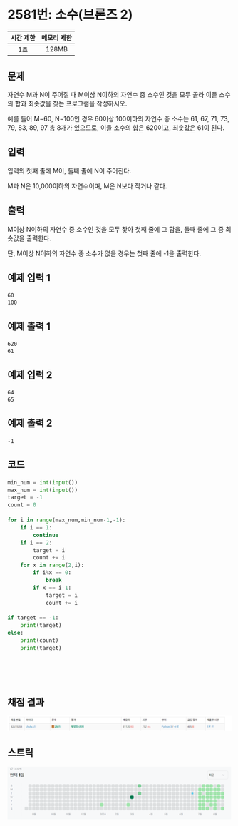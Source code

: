 # 2581번: 소수(브론즈 2)
| 시간 제한 | 메모리 제한 |
|:-----:|:------:|
|  1초   | 128MB  |

## 문제
자연수 M과 N이 주어질 때 M이상 N이하의 자연수 중 소수인 것을 모두 골라 이들 소수의 합과 최솟값을 찾는 프로그램을 작성하시오.

예를 들어 M=60, N=100인 경우 60이상 100이하의 자연수 중 소수는 61, 67, 71, 73, 79, 83, 89, 97 총 8개가 있으므로, 이들 소수의 합은 620이고, 최솟값은 61이 된다.
## 입력
입력의 첫째 줄에 M이, 둘째 줄에 N이 주어진다.

M과 N은 10,000이하의 자연수이며, M은 N보다 작거나 같다.

## 출력
M이상 N이하의 자연수 중 소수인 것을 모두 찾아 첫째 줄에 그 합을, 둘째 줄에 그 중 최솟값을 출력한다. 

단, M이상 N이하의 자연수 중 소수가 없을 경우는 첫째 줄에 -1을 출력한다.

## 예제 입력 1
```text
60
100
```
## 예제 출력 1
```text
620
61
```

## 예제 입력 2
```text
64
65
```
## 예제 출력 2
```text
-1
```

## 코드
```python
min_num = int(input())
max_num = int(input())
target = -1
count = 0

for i in range(max_num,min_num-1,-1):
    if i == 1:
        continue
    if i == 2:
        target = i
        count += i
    for x in range(2,i):
        if i%x == 0:
            break
        if x == i-1:
            target = i
            count += i

if target == -1:
    print(target)
else:
    print(count)
    print(target)
    


        
```

## 채점 결과
![image](result.png)

## 스트릭
![image](streak.png)
